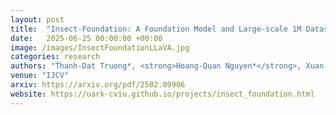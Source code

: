 ```yaml
---
layout: post
title:  "Insect-Foundation: A Foundation Model and Large-scale 1M Dataset for Visual Insect Understanding"
date:   2025-06-25 00:00:00 +00:00
image: /images/InsectFoundationLLaVA.jpg
categories: research
authors: "Thanh-Dat Truong*, <strong>Hoang-Quan Nguyen*</strong>, Xuan Bac Nguyen, Ashley Dowling, Xin Li, and Khoa Luu"
venue: "IJCV"
arxiv: https://arxiv.org/pdf/2502.09906
website: https://uark-cviu.github.io/projects/insect_foundation.html
---
```

